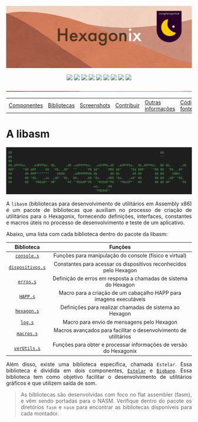 <p align="center">
<img src="https://github.com/hexagonix/Doc/blob/main/Img/banner.png">
</p>

<div align="center">

![](https://img.shields.io/github/license/hexagonix/hexagonix.svg)
![](https://img.shields.io/github/stars/hexagonix/hexagonix.svg)
![](https://img.shields.io/github/issues/hexagonix/hexagonix.svg)
![](https://img.shields.io/github/issues-closed/hexagonix/hexagonix.svg)
![](https://img.shields.io/github/issues-pr/hexagonix/hexagonix.svg)
![](https://img.shields.io/github/issues-pr-closed/hexagonix/hexagonix.svg)
![](https://img.shields.io/github/downloads/hexagonix/hexagonix/total.svg)
![](https://img.shields.io/github/release/hexagonix/hexagonix.svg)
[![](https://img.shields.io/twitter/follow/hexagonixOS.svg?style=social&label=Follow%20%40HexagonixOS)](https://twitter.com/hexagonixOS)

</div>

<!-- Vai funcionar como <hr> -->

<img src="https://github.com/hexagonix/Doc/blob/main/Img/hr.png" width="100%" height="2px" />

<table align="center">
<tr>
<td><a href="https://github.com/hexagonix/Doc/blob/main/Hexagonix/Hexagonix.pt.md#componentes-do-sistema">Componentes</a></td>
<td><a href="https://github.com/hexagonix/Doc/blob/main/Hexagonix/Hexagonix.pt.md#bibliotecas-de-desenvolvimento-do-sistema">Bibliotecas</a></td>
<td><a href="https://github.com/hexagonix/Doc/blob/main/Hexagonix/Hexagonix.pt.md#-capturas-de-tela">Screenshots</a></td>
<td><a href="https://github.com/hexagonix/Doc/blob/main/Hexagonix/Hexagonix.pt.md#contribuir-e-reportar-erros">Contribuir</a></td>
<td><a href="https://github.com/hexagonix/Doc/blob/main/Hexagonix/Hexagonix.pt.md#outras-informa%C3%A7%C3%B5es">Outras informações</a></td>
<td><a href="https://github.com/hexagonix/src">Código-fonte</a></td>
<td><a href="https://github.com/hexagonix/Doc/blob/main/Hexagonix/README.pt.md">Download</a></td>
</tr>
</table>

# A libasm

<div align="center">

<img src="https://github.com/hexagonix/Doc/blob/main/Img/HexagonixSourceHeader.png">

</div>

<div align="justify">

A `libasm` (bibliotecas para desenvolvimento de utilitários em Assembly x86) é um pacote de bibliotecas que auxiliam no processo de criação de utilitários para o Hexagonix, fornecendo definições, interfaces, constantes e macros úteis no processo de desenvolvimento e teste de um aplicativo.

Abaixo, uma lista com cada biblioteca dentro do pacote da libasm:

| Biblioteca | Funções |
|:----------:|:-------:|
|[`console.s`](https://github.com/hexagonix/lib/blob/main/fasm/console.s)| Funções para manipulação do console (físico e virtual)|
|[`dispositivos.s`](https://github.com/hexagonix/lib/blob/main/fasm/dispositivos.s)| Constantes para acessar os dispositivos reconhecidos pelo Hexagon|
|[`erros.s`](https://github.com/hexagonix/lib/blob/main/fasm/erros.s)| Definição de erros em resposta a chamadas de sistema do Hexagon|
|[`HAPP.s`](https://github.com/hexagonix/lib/blob/main/fasm/HAPP.s)| Macro para a criação de um cabaçalho HAPP para imagens executáveis|
|[`hexagon.s`](https://github.com/hexagonix/lib/blob/main/fasm/hexagon.s)| Definições para realizar chamadas de sistema ao Hexagon|
|[`log.s`](https://github.com/hexagonix/lib/blob/main/fasm/log.s)| Macro para envio de mensagens pelo Hexagon|
|[`macros.s`](https://github.com/hexagonix/lib/blob/main/fasm/macros.s)| Macros avançados para facilitar o desenvolvimento de utilitários|
|[`verUtils.s`](https://github.com/hexagonix/lib/blob/main/fasm/verUtils.s)| Funções para obter e processar informações de versão do Hexagonix|

Além disso, existe uma biblioteca específica, chamada `Estelar`. Essa biblioteca é dividida em dois componentes, [`Estelar`](https://github.com/hexagonix/lib/blob/main/fasm/Estelar/estelar.s) e [`Bigbang`](https://github.com/hexagonix/lib/blob/main/fasm/Estelar/bigbang.s). Essa biblioteca tem como objetivo facilitar o desenvolvimento de utilitários gráficos e que utilizem saída de som.

> As bibliotecas são desenvolvidas com foco no flat assembler (fasm), e vêm sendo portadas para o NASM. Verifique dentro do pacote os diretórios `fasm` e `nasm` para encontrar as bibliotecas disponíveis para cada montador.

</div>